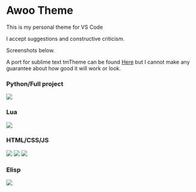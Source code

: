 # Awoo Theme
This is my personal theme for VS Code

I accept suggestions and constructive criticism.

Screenshots below.

A port for sublime text tmTheme can be found [Here](https://mega.nz/file/uK4AWKzK#_ZRCX-gTyq54o6lXUSsWUcgO2QFABSrePYU-VpQ46Vg) but I cannot make any guarantee about how good it will work or look.

### Python/Full project
![](https://i.imgur.com/3t3OAgS.png)

### Lua
![](https://i.imgur.com/uqwHgUc.png)

### HTML/CSS/JS
![](https://i.imgur.com/JkNQHk8.png)
![](https://i.imgur.com/I0gaxpz.png)
![](https://i.imgur.com/R5DHS18.png)

### Elisp
![](https://i.imgur.com/9fjLhS0.png)
